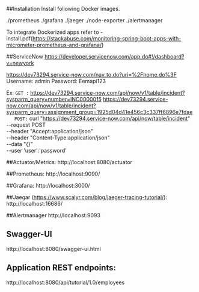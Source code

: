##Installation
  Install following Docker images. 
   
  ./prometheus
  ./grafana
  ./jaeger
  ./node-exporter
  ./alertmanager

  To integrate Dockerized apps refer to - install.pdf(https://stackabuse.com/monitoring-spring-boot-apps-with-micrometer-prometheus-and-grafana/)

##ServiceNow
  https://developer.servicenow.com/app.do#!/dashboard?v=newyork
  
  https://dev73294.service-now.com/nav_to.do?uri=%2Fhome.do%3F
  Username: admin
  Password: Eemapi123
  
   Ex: 
   `GET :`
      https://dev73294.service-now.com/api/now/v1/table/incident?sysparm_query=number=INC0000015
      https://dev73294.service-now.com/api/now/v1/table/incident?sysparm_query=assignment_group=1925d04d41e456c3c337ff6896e7fdae  
`   POST:`
      curl "https://dev73294.service-now.com/api/now/table/incident" \
      --request POST \
      --header "Accept:application/json" \
      --header "Content-Type:application/json" \
      --data "{}" \
      --user 'user':'password'


##Actuator/Metrics:
http://localhost:8080/actuator

##Prometheus:
http://localhost:9090/

##Grafana:
http://localhost:3000/

##Jaegar (https://www.scalyr.com/blog/jaeger-tracing-tutorial/):
http://localhost:16686/

##Alertmanager
http://localhost:9093

## Swagger-UI
http://localhost:8080/swagger-ui.html
  
## Application REST endpoints:
http://localhost:8080/api/tutorial/1.0/employees

